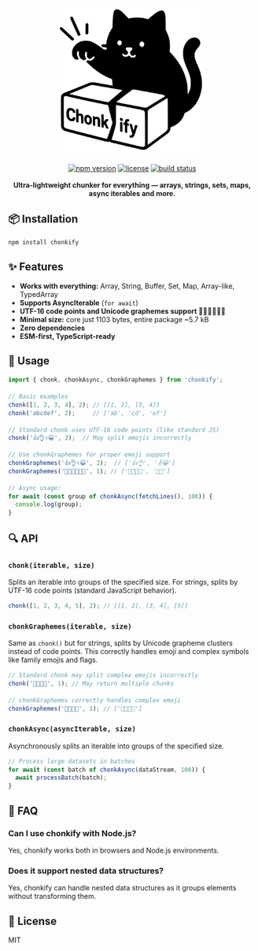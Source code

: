 <div align="center">
  <img src="https://raw.githubusercontent.com/ushakov-igor/chonkify/refs/heads/main/chonkify.svg" alt="chonkify logo" width="300" />
  <br />
  <br />
  <a href="https://www.npmjs.com/package/chonkify"><img src="https://img.shields.io/npm/v/chonkify" alt="npm version"></a>
  <a href="https://github.com/ushakov-igor/chonkify/blob/main/LICENSE"><img src="https://img.shields.io/github/license/ushakov-igor/chonkify" alt="license"></a>
  <a href="https://github.com/ushakov-igor/chonkify/actions/workflows/ci.yml"><img src="https://github.com/ushakov-igor/chonkify/actions/workflows/ci.yml/badge.svg?style=flat-square" alt="build status"></a>
  <br />
  <br />
  <strong>Ultra-lightweight chunker for everything — arrays, strings, sets, maps, async iterables and more.</strong>
</div>

## 📦 Installation

```bash
npm install chonkify
```

## ✨ Features

- **Works with everything:** Array, String, Buffer, Set, Map, Array-like, TypedArray
- **Supports AsyncIterable** (`for await`)
- **UTF-16 code points and Unicode graphemes support 👨‍👩‍👧‍👦🏳️‍🌈** 
- **Minimal size:** core just 1103 bytes, entire package ~5.7 kB
- **Zero dependencies**
- **ESM-first, TypeScript-ready**

## 🧪 Usage

```js
import { chonk, chonkAsync, chonkGraphemes } from 'chonkify';

// Basic examples
chonk([1, 2, 3, 4], 2); // [[1, 2], [3, 4]]
chonk('abcdef', 2);     // ['ab', 'cd', 'ef']

// Standard chonk uses UTF-16 code points (like standard JS)
chonk('👍👌✌️😀', 2);  // May split emojis incorrectly

// Use chonkGraphemes for proper emoji support
chonkGraphemes('👍👌✌️😀', 2);  // ['👍👌', '✌️😀']
chonkGraphemes('👨‍👩‍👧‍👦🏳️‍🌈', 1); // ['👨‍👩‍👧‍👦', '🏳️‍🌈']

// Async usage:
for await (const group of chonkAsync(fetchLines(), 100)) {
  console.log(group);
}
```

## 🔍 API

### `chonk(iterable, size)`

Splits an iterable into groups of the specified size. For strings, splits by UTF-16 code points (standard JavaScript behavior).

```js
chonk([1, 2, 3, 4, 5], 2); // [[1, 2], [3, 4], [5]]
```

### `chonkGraphemes(iterable, size)`

Same as `chonk()` but for strings, splits by Unicode grapheme clusters instead of code points. This correctly handles emoji and complex symbols like family emojis and flags.

```js
// Standard chonk may split complex emojis incorrectly
chonk('👨‍👩‍👧‍👦', 1); // May return multiple chunks

// chonkGraphemes correctly handles complex emoji
chonkGraphemes('👨‍👩‍👧‍👦', 1); // ['👨‍👩‍👧‍👦']
```

### `chonkAsync(asyncIterable, size)`

Asynchronously splits an iterable into groups of the specified size.

```js
// Process large datasets in batches
for await (const batch of chonkAsync(dataStream, 100)) {
  await processBatch(batch);
}
```

## 🤔 FAQ

### Can I use chonkify with Node.js?

Yes, chonkify works both in browsers and Node.js environments.

### Does it support nested data structures?

Yes, chonkify can handle nested data structures as it groups elements without transforming them.

## 📄 License

MIT

